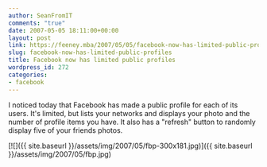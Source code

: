 ```yaml
---
author: SeanFromIT
comments: "true"
date: 2007-05-05 18:11:00+00:00
layout: post
link: https://feeney.mba/2007/05/05/facebook-now-has-limited-public-profiles/
slug: facebook-now-has-limited-public-profiles
title: Facebook now has limited public profiles
wordpress_id: 272
categories:
- facebook
---
```


I noticed today that Facebook has made a public profile for each of its users. It's limited, but lists your networks and displays your photo and the number of profile items you have. It also has a "refresh" button to randomly display five of your friends photos.  
  
[![]({{ site.baseurl }}/assets/img/2007/05/fbp-300x181.jpg)]({{ site.baseurl }}/assets/img/2007/05/fbp.jpg)
